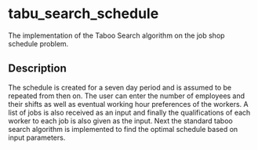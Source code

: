 # tabu_search_schedule
The implementation of the Taboo Search algorithm on the job shop schedule problem.

## Description
The schedule is created for a seven day period and is assumed to be repeated from then on. The user can enter the number of employees and their shifts as well as eventual working hour preferences of the workers. A list of jobs is also received as an input and finally the qualifications of each worker to each job is also given as the input. Next the standard taboo search algorithm is implemented to find the optimal schedule based on input parameters.